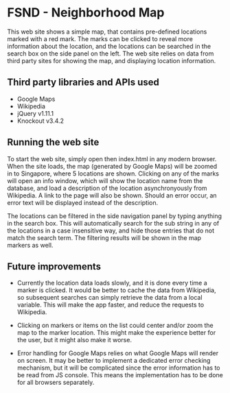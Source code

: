 # FSND - Neighborhood Map

This web site shows a simple map, that contains pre-defined locations marked with a red mark. The marks can be clicked to reveal more information about the location, and the locations can be searched in the search box on the side panel on the left. The web site relies on data from third party sites for showing the map, and displaying location information.

## Third party libraries and APIs used

* Google Maps
* Wikipedia
* jQuery v1.11.1
* Knockout v3.4.2

## Running the web site

To start the web site, simply open then index.html in any modern browser. When the site loads, the map (generated by Google Maps) will be zoomed in to Singapore, where 5 locations are shown. Clicking on any of the marks will open an info window, which will show the location name from the database, and load a description of the location asynchronyously from Wikipedia. A link to the page will also be shown. Should an error occur, an error text will be displayed instead of the description.

The locations can be filtered in the side navigation panel by typing anything in the search box. This will automatically search for the sub string in any of the locations in a case insensitive way, and hide those entries that do not match the search term. The filtering results will be shown in the map markers as well.

## Future improvements

* Currently the location data loads slowly, and it is done every time a marker is clicked. It would be better to cache the data from Wikipedia, so subsequent searches can simply retrieve the data from a local variable. This will make the app faster, and reduce the requests to Wikipedia.

* Clicking on markers or items on the list could center and/or zoom the map to the marker location. This might make the experience better for the user, but it might also make it worse.

* Error handling for Google Maps relies on what Google Maps will render on screen. It may be better to implement a dedicated error checking mechanism, but it will be complicated since the error information has to be read from JS console. This means the implementation has to be done for all browsers separately.
